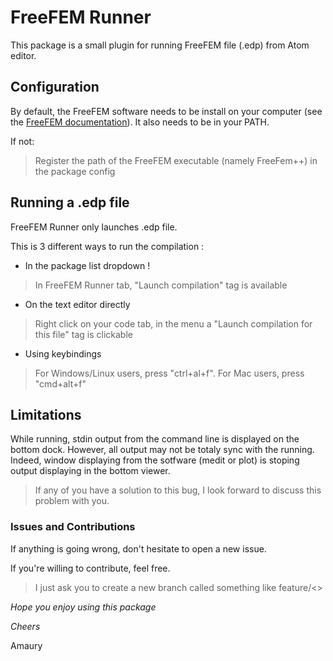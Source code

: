 # FreeFEM Runner
This package is a small plugin for running FreeFEM file (.edp) from Atom editor.

## Configuration
By default, the FreeFEM software needs to be install on your computer (see the [FreeFEM documentation](https://doc.freefem.org/introduction/installation.html)).
It also needs to be in your PATH.

If not:
> Register the path of the FreeFEM executable (namely FreeFem++) in the package config

## Running a .edp file
FreeFEM Runner only launches .edp file.

This is 3 different ways to run the compilation :
* In the package list dropdown !
> In FreeFEM Runner tab, "Launch compilation" tag is available

* On the text editor directly
> Right click on your code tab, in the menu a "Launch compilation for this file" tag is clickable

* Using keybindings
> For Windows/Linux users, press "ctrl+al+f".
> For Mac users, press "cmd+alt+f"

## Limitations
While running, stdin output from the command line is displayed on the bottom dock.
However, all output may not be totaly sync with the running.
Indeed, window displaying from the sotfware (medit or plot) is stoping output displaying in the bottom viewer.

> If any of you have a solution to this bug, I look forward to discuss this problem with you.

### Issues and Contributions
If anything is going wrong, don't hesitate to open a new issue.

If you're willing to contribute, feel free.
> I just ask you to create a new branch called something like feature/<<your-feature>>

*Hope you enjoy using this package*

*Cheers*

Amaury
